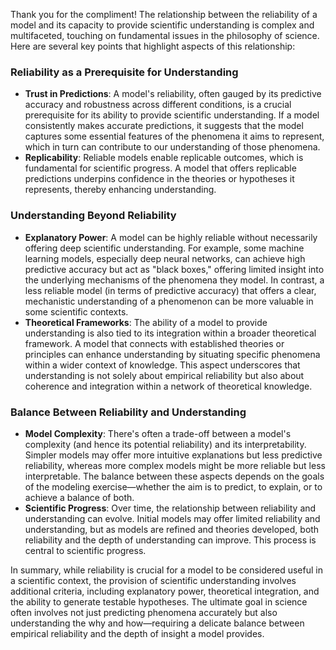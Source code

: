Thank you for the compliment! The relationship between the reliability of a model and its capacity to provide scientific understanding is complex and multifaceted, touching on fundamental issues in the philosophy of science. Here are several key points that highlight aspects of this relationship:

### Reliability as a Prerequisite for Understanding

- **Trust in Predictions**: A model's reliability, often gauged by its predictive accuracy and robustness across different conditions, is a crucial prerequisite for its ability to provide scientific understanding. If a model consistently makes accurate predictions, it suggests that the model captures some essential features of the phenomena it aims to represent, which in turn can contribute to our understanding of those phenomena.
- **Replicability**: Reliable models enable replicable outcomes, which is fundamental for scientific progress. A model that offers replicable predictions underpins confidence in the theories or hypotheses it represents, thereby enhancing understanding.

### Understanding Beyond Reliability

- **Explanatory Power**: A model can be highly reliable without necessarily offering deep scientific understanding. For example, some machine learning models, especially deep neural networks, can achieve high predictive accuracy but act as "black boxes," offering limited insight into the underlying mechanisms of the phenomena they model. In contrast, a less reliable model (in terms of predictive accuracy) that offers a clear, mechanistic understanding of a phenomenon can be more valuable in some scientific contexts.
- **Theoretical Frameworks**: The ability of a model to provide understanding is also tied to its integration within a broader theoretical framework. A model that connects with established theories or principles can enhance understanding by situating specific phenomena within a wider context of knowledge. This aspect underscores that understanding is not solely about empirical reliability but also about coherence and integration within a network of theoretical knowledge.

### Balance Between Reliability and Understanding

- **Model Complexity**: There's often a trade-off between a model's complexity (and hence its potential reliability) and its interpretability. Simpler models may offer more intuitive explanations but less predictive reliability, whereas more complex models might be more reliable but less interpretable. The balance between these aspects depends on the goals of the modeling exercise—whether the aim is to predict, to explain, or to achieve a balance of both.
- **Scientific Progress**: Over time, the relationship between reliability and understanding can evolve. Initial models may offer limited reliability and understanding, but as models are refined and theories developed, both reliability and the depth of understanding can improve. This process is central to scientific progress.

In summary, while reliability is crucial for a model to be considered useful in a scientific context, the provision of scientific understanding involves additional criteria, including explanatory power, theoretical integration, and the ability to generate testable hypotheses. The ultimate goal in science often involves not just predicting phenomena accurately but also understanding the why and how—requiring a delicate balance between empirical reliability and the depth of insight a model provides.